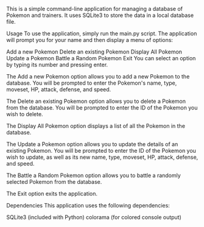 
This is a simple command-line application for managing a database of Pokemon and trainers. It uses SQLite3 to store the data in a local database file.

Usage
To use the application, simply run the main.py script. The application will prompt you for your name and then display a menu of options:

Add a new Pokemon
Delete an existing Pokemon
Display All Pokemon
Update a Pokemon
Battle a Random Pokemon
Exit
You can select an option by typing its number and pressing enter.

The Add a new Pokemon option allows you to add a new Pokemon to the database. You will be prompted to enter the Pokemon's name, type, moveset, HP, attack, defense, and speed.

The Delete an existing Pokemon option allows you to delete a Pokemon from the database. You will be prompted to enter the ID of the Pokemon you wish to delete.

The Display All Pokemon option displays a list of all the Pokemon in the database.

The Update a Pokemon option allows you to update the details of an existing Pokemon. You will be prompted to enter the ID of the Pokemon you wish to update, as well as its new name, type, moveset, HP, attack, defense, and speed.

The Battle a Random Pokemon option allows you to battle a randomly selected Pokemon from the database.

The Exit option exits the application.

Dependencies
This application uses the following dependencies:

SQLite3 (included with Python)
colorama (for colored console output)